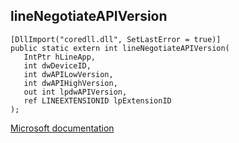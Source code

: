 ## lineNegotiateAPIVersion

```
[DllImport("coredll.dll", SetLastError = true)]
public static extern int lineNegotiateAPIVersion(
   IntPtr hLineApp,
   int dwDeviceID,
   int dwAPILowVersion,
   int dwAPIHighVersion,
   out int lpdwAPIVersion,
   ref LINEEXTENSIONID lpExtensionID
);
```

[Microsoft documentation](https://docs.microsoft.com/en-us/windows/win32/api/tapi/nf-tapi-linenegotiateapiversion)

